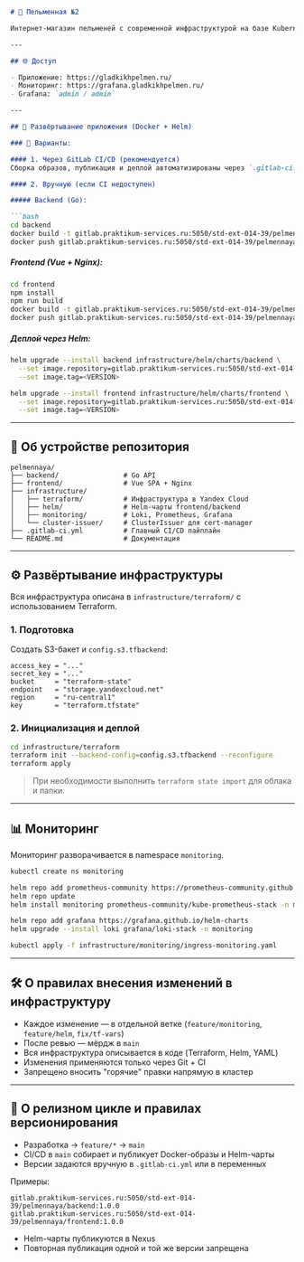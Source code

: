 ````markdown
# 🥟 Пельменная №2

Интернет-магазин пельменей с современной инфраструктурой на базе Kubernetes, Helm, Terraform, GitLab CI/CD и Yandex Cloud.

---

## 🌐 Доступ

- Приложение: https://gladkikhpelmen.ru/
- Мониторинг: https://grafana.gladkikhpelmen.ru/
- Grafana: `admin / admin`

---

## 🚀 Развёртывание приложения (Docker + Helm)

### 🔧 Варианты:

#### 1. Через GitLab CI/CD (рекомендуется)
Сборка образов, публикация и деплой автоматизированы через `.gitlab-ci.yml`.

#### 2. Вручную (если CI недоступен)

##### Backend (Go):

```bash
cd backend
docker build -t gitlab.praktikum-services.ru:5050/std-ext-014-39/pelmennaya/backend:<VERSION> .
docker push gitlab.praktikum-services.ru:5050/std-ext-014-39/pelmennaya/backend:<VERSION>
````

##### Frontend (Vue + Nginx):

```bash
cd frontend
npm install
npm run build
docker build -t gitlab.praktikum-services.ru:5050/std-ext-014-39/pelmennaya/frontend:<VERSION> .
docker push gitlab.praktikum-services.ru:5050/std-ext-014-39/pelmennaya/frontend:<VERSION>
```

##### Деплой через Helm:

```bash
helm upgrade --install backend infrastructure/helm/charts/backend \
  --set image.repository=gitlab.praktikum-services.ru:5050/std-ext-014-39/pelmennaya/backend \
  --set image.tag=<VERSION>

helm upgrade --install frontend infrastructure/helm/charts/frontend \
  --set image.repository=gitlab.praktikum-services.ru:5050/std-ext-014-39/pelmennaya/frontend \
  --set image.tag=<VERSION>
```

---

## 📁 Об устройстве репозитория

```
pelmennaya/
├── backend/                # Go API
├── frontend/               # Vue SPA + Nginx
├── infrastructure/
│   ├── terraform/          # Инфраструктура в Yandex Cloud
│   ├── helm/               # Helm-чарты frontend/backend
│   ├── monitoring/         # Loki, Prometheus, Grafana
│   └── cluster-issuer/     # ClusterIssuer для cert-manager
├── .gitlab-ci.yml          # Главный CI/CD пайплайн
└── README.md               # Документация
```

---

## ⚙️ Развёртывание инфраструктуры

Вся инфраструктура описана в `infrastructure/terraform/` с использованием Terraform.

### 1. Подготовка

Создать S3-бакет и `config.s3.tfbackend`:

```hcl
access_key = "..."
secret_key = "..."
bucket     = "terraform-state"
endpoint   = "storage.yandexcloud.net"
region     = "ru-central1"
key        = "terraform.tfstate"
```

### 2. Инициализация и деплой

```bash
cd infrastructure/terraform
terraform init --backend-config=config.s3.tfbackend --reconfigure
terraform apply
```

> При необходимости выполнить `terraform state import` для облака и папки.

---

## 📊 Мониторинг

Мониторинг разворачивается в namespace `monitoring`.

```bash
kubectl create ns monitoring

helm repo add prometheus-community https://prometheus-community.github.io/helm-charts
helm repo update
helm install monitoring prometheus-community/kube-prometheus-stack -n monitoring

helm repo add grafana https://grafana.github.io/helm-charts
helm upgrade --install loki grafana/loki-stack -n monitoring

kubectl apply -f infrastructure/monitoring/ingress-monitoring.yaml
```

---

## 🛠️ О правилах внесения изменений в инфраструктуру

* Каждое изменение — в отдельной ветке (`feature/monitoring`, `feature/helm`, `fix/tf-vars`)
* После ревью — мёрдж в `main`
* Вся инфраструктура описывается в коде (Terraform, Helm, YAML)
* Изменения применяются только через Git + CI
* Запрещено вносить "горячие" правки напрямую в кластер

---

## 🔁 О релизном цикле и правилах версионирования

* Разработка → `feature/*` → `main`
* CI/CD в `main` собирает и публикует Docker-образы и Helm-чарты
* Версии задаются вручную в `.gitlab-ci.yml` или в переменных

Примеры:

```
gitlab.praktikum-services.ru:5050/std-ext-014-39/pelmennaya/backend:1.0.0
gitlab.praktikum-services.ru:5050/std-ext-014-39/pelmennaya/frontend:1.0.0
```

* Helm-чарты публикуются в Nexus
* Повторная публикация одной и той же версии запрещена

